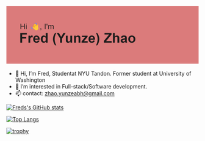 ![image](https://github.com/Yunzez/Yunzez/blob/main/header.png)

- 👋 Hi, I’m Fred, Studentat NYU Tandon. Former student at University of Washington
- 👀 I’m interested in Full-stack/Software development.
- 📫 contact: zhao.yunzeabh@gmail.com

[![Freds's GitHub stats](https://github-readme-stats.vercel.app/api?username=Yunzez&show_icons=true&theme=dracula)](https://github.com/anuraghazra/github-readme-stats)

[![Top Langs](https://github-readme-stats.vercel.app/api/top-langs/?username=Yunzez&langs_count=8&layout=compact)](https://github.com/anuraghazra/github-readme-stats)

[![trophy](https://github-profile-trophy.vercel.app/?username=Yunzez&theme=onedark)](https://github.com/ryo-ma/github-profile-trophy)
